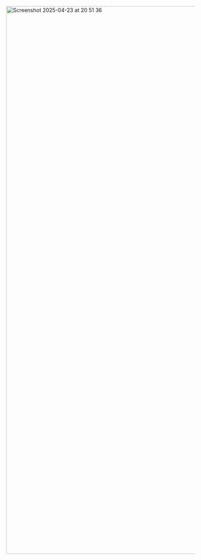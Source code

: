 <img width="1463" alt="Screenshot 2025-04-23 at 20 51 36" src="https://github.com/user-attachments/assets/a915b282-beda-4596-afc4-1d1ad5975d6d" />
